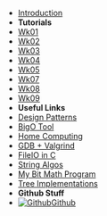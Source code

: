 - [Introduction](_introduction)
- **Tutorials**
- [Wk01](T3/1521/Wk01)
- [Wk02](T3/1521/Wk02)
- [Wk03](T3/1521/Wk03)
- [Wk04](T3/1521/Wk04)
- [Wk05](T3/1521/Wk05)
- [Wk07](T3/1521/Wk07)
- [Wk08](T3/1521/Wk08)
- [Wk09](T3/1521/Wk09)
- **Useful Links**
- [Design Patterns](DesignPatterns/)
- [BigO Tool](BigOh)
- [Home Computing](home_computing)
- [GDB + Valgrind](gdb_valgrind)
- [FileIO in C](FileIO_Files/ExampleFileReading)
- [String Algos](StringAlgos/StringAlgos)
- [My Bit Math Program](https://braedonwooding.github.io/BitwiseCmpViz/#/)
- [Tree Implementations](Detailed_TreeImplementations/Detailed_TreeImplementations.md)
- **Github Stuff**
- [![Github](https://icongram.jgog.in/simple/github.svg?color=808080&size=16)Github](https://github.com/BraedonWooding/CompTutoring)
